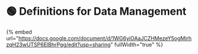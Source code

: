 # 🟢 Definitions for Data Management

{% embed url="https://docs.google.com/document/d/1WG6yiOAaJCZHMezeY5ogMirhzqH23wUTSP6ElBhrPgg/edit?usp=sharing" fullWidth="true" %}
